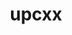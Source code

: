 ---
title: "upcxx"
layout: cache
categories: [package, develop]
meta: {"compilers": ["gcc@=11.4.0", "gcc@=9.4.0", "oneapi@=2024.2.1"], "num_specs": 54, "num_specs_by_stack": {"e4s": 15, "e4s-neoverse-v2": 6, "e4s-neoverse_v1": 3, "e4s-oneapi": 15, "e4s-power": 1, "e4s-rocm-external": 14, "root": 54}, "oss": ["ubuntu20.04", "ubuntu22.04"], "platforms": ["linux"], "stacks": ["e4s", "e4s-neoverse-v2", "e4s-neoverse_v1", "e4s-oneapi", "e4s-power", "e4s-rocm-external", "root"], "targets": ["neoverse_v1", "neoverse_v2", "ppc64le", "x86_64_v3"], "versions": ["2023.9.0"]}
spec_details: [{"compiler": "gcc@=11.4.0", "hash": "2dq7aokzuxlpc3ahpohuugf24mnwu2lr", "os": "ubuntu22.04", "platform": "linux", "size": "-", "stacks": ["e4s-neoverse_v1", "root"], "target": "neoverse_v1", "variants": ["build_system=generic", "cross=none", "~cuda", "+gasnet", "~level_zero", "+mpi", "patches=89a2eeb", "~rocm"], "versions": ["2023.9.0"]}, {"compiler": "gcc@=11.4.0", "hash": "4wywezvdz5xnkiaetq3kewjnq3o7lqvi", "os": "ubuntu22.04", "platform": "linux", "size": "-", "stacks": ["e4s-rocm-external", "root"], "target": "x86_64_v3", "variants": ["amdgpu_target=gfx90a", "build_system=generic", "cross=none", "~cuda", "+gasnet", "~level_zero", "+mpi", "patches=89a2eeb", "+rocm"], "versions": ["2023.9.0"]}, {"compiler": "gcc@=11.4.0", "hash": "52lcb5hs3qrd675es3csg72brzuv65kk", "os": "ubuntu22.04", "platform": "linux", "size": "-", "stacks": ["e4s", "root"], "target": "x86_64_v3", "variants": ["amdgpu_target=gfx90a", "build_system=generic", "cross=none", "~cuda", "+gasnet", "~level_zero", "+mpi", "patches=89a2eeb", "+rocm"], "versions": ["2023.9.0"]}, {"compiler": "gcc@=11.4.0", "hash": "572quxuvhadp25xiqlsjj65x5hso3lrx", "os": "ubuntu22.04", "platform": "linux", "size": "-", "stacks": ["e4s", "root"], "target": "x86_64_v3", "variants": ["amdgpu_target=gfx90a", "build_system=generic", "cross=none", "~cuda", "+gasnet", "~level_zero", "+mpi", "patches=89a2eeb", "+rocm"], "versions": ["2023.9.0"]}, {"compiler": "oneapi@=2024.2.1", "hash": "5kzjafcgarlgkevgj62ggn6jia2esoox", "os": "ubuntu22.04", "platform": "linux", "size": "-", "stacks": ["e4s-oneapi", "root"], "target": "x86_64_v3", "variants": ["build_system=generic", "cross=none", "~cuda", "+gasnet", "~level_zero", "+mpi", "patches=89a2eeb", "~rocm"], "versions": ["2023.9.0"]}, {"compiler": "gcc@=11.4.0", "hash": "62zhc2r4hk4nphduetqegerdnnbuewhp", "os": "ubuntu22.04", "platform": "linux", "size": "-", "stacks": ["e4s", "root"], "target": "x86_64_v3", "variants": ["build_system=generic", "cross=none", "~cuda", "+gasnet", "~level_zero", "+mpi", "patches=89a2eeb", "~rocm"], "versions": ["2023.9.0"]}, {"compiler": "gcc@=11.4.0", "hash": "6ehdpprqn77mdyvnfltcets6uiu3sm4c", "os": "ubuntu22.04", "platform": "linux", "size": "-", "stacks": ["e4s-neoverse-v2", "root"], "target": "neoverse_v2", "variants": ["build_system=generic", "cross=none", "~cuda", "+gasnet", "~level_zero", "+mpi", "patches=89a2eeb", "~rocm"], "versions": ["2023.9.0"]}, {"compiler": "gcc@=11.4.0", "hash": "6njy6riosznxjickyxbqe4gbhfpzyy27", "os": "ubuntu22.04", "platform": "linux", "size": "-", "stacks": ["e4s-rocm-external", "root"], "target": "x86_64_v3", "variants": ["amdgpu_target=gfx908", "build_system=generic", "cross=none", "~cuda", "+gasnet", "~level_zero", "+mpi", "patches=89a2eeb", "+rocm"], "versions": ["2023.9.0"]}, {"compiler": "gcc@=11.4.0", "hash": "ail7tjmmh3xgj5svurvq3awxzo4rcsfv", "os": "ubuntu22.04", "platform": "linux", "size": "-", "stacks": ["e4s-rocm-external", "root"], "target": "x86_64_v3", "variants": ["amdgpu_target=gfx90a", "build_system=generic", "cross=none", "~cuda", "+gasnet", "~level_zero", "+mpi", "patches=89a2eeb", "+rocm"], "versions": ["2023.9.0"]}, {"compiler": "oneapi@=2024.2.1", "hash": "aoqgmtpcd7j7kt4z4mx5iv254n3qyngo", "os": "ubuntu22.04", "platform": "linux", "size": "-", "stacks": ["e4s-oneapi", "root"], "target": "x86_64_v3", "variants": ["build_system=generic", "cross=none", "~cuda", "+gasnet", "+level_zero", "+mpi", "patches=89a2eeb", "~rocm"], "versions": ["2023.9.0"]}, {"compiler": "oneapi@=2024.2.1", "hash": "aqh5n2b5c2vng36uuu3m43mun7bylj6c", "os": "ubuntu22.04", "platform": "linux", "size": "-", "stacks": ["e4s-oneapi", "root"], "target": "x86_64_v3", "variants": ["build_system=generic", "cross=none", "~cuda", "+gasnet", "~level_zero", "+mpi", "patches=89a2eeb", "~rocm"], "versions": ["2023.9.0"]}, {"compiler": "oneapi@=2024.2.1", "hash": "boybriuxabbqzg5pf2zfwp772picfal4", "os": "ubuntu22.04", "platform": "linux", "size": "-", "stacks": ["e4s-oneapi", "root"], "target": "x86_64_v3", "variants": ["build_system=generic", "cross=none", "~cuda", "+gasnet", "+level_zero", "+mpi", "patches=89a2eeb", "~rocm"], "versions": ["2023.9.0"]}, {"compiler": "gcc@=11.4.0", "hash": "bzky2llkhrfcmhcvl6r76ynvr4livzmg", "os": "ubuntu22.04", "platform": "linux", "size": "-", "stacks": ["e4s-neoverse-v2", "root"], "target": "neoverse_v2", "variants": ["build_system=generic", "cross=none", "~cuda", "+gasnet", "~level_zero", "+mpi", "patches=89a2eeb", "~rocm"], "versions": ["2023.9.0"]}, {"compiler": "gcc@=11.4.0", "hash": "caelhhveebzsdp3cid5z4ah5xiqcp7mw", "os": "ubuntu22.04", "platform": "linux", "size": "-", "stacks": ["e4s", "root"], "target": "x86_64_v3", "variants": ["amdgpu_target=gfx90a", "build_system=generic", "cross=none", "~cuda", "+gasnet", "~level_zero", "+mpi", "patches=89a2eeb", "+rocm"], "versions": ["2023.9.0"]}, {"compiler": "gcc@=11.4.0", "hash": "cxjrthju3ix44s4r7mke7i2eaypbqpfj", "os": "ubuntu22.04", "platform": "linux", "size": "-", "stacks": ["e4s-neoverse_v1", "root"], "target": "neoverse_v1", "variants": ["build_system=generic", "cross=none", "~cuda", "+gasnet", "~level_zero", "+mpi", "patches=89a2eeb", "~rocm"], "versions": ["2023.9.0"]}, {"compiler": "oneapi@=2024.2.1", "hash": "dpq5euebxrcbmhcti3vl5rdoal3q5gp6", "os": "ubuntu22.04", "platform": "linux", "size": "-", "stacks": ["e4s-oneapi", "root"], "target": "x86_64_v3", "variants": ["build_system=generic", "cross=none", "~cuda", "+gasnet", "+level_zero", "+mpi", "patches=89a2eeb", "~rocm"], "versions": ["2023.9.0"]}, {"compiler": "oneapi@=2024.2.1", "hash": "e3wukriztfisupiacxycjrvrvycidr6i", "os": "ubuntu22.04", "platform": "linux", "size": "-", "stacks": ["e4s-oneapi", "root"], "target": "x86_64_v3", "variants": ["build_system=generic", "cross=none", "~cuda", "+gasnet", "+level_zero", "+mpi", "patches=89a2eeb", "~rocm"], "versions": ["2023.9.0"]}, {"compiler": "oneapi@=2024.2.1", "hash": "f2uwqhuhc72cguok23mkweejiwbhhzy5", "os": "ubuntu22.04", "platform": "linux", "size": "-", "stacks": ["e4s-oneapi", "root"], "target": "x86_64_v3", "variants": ["build_system=generic", "cross=none", "~cuda", "+gasnet", "~level_zero", "+mpi", "patches=89a2eeb", "~rocm"], "versions": ["2023.9.0"]}, {"compiler": "gcc@=11.4.0", "hash": "fjjr3jj6l5yowmd6augecrpmmc4t2hgd", "os": "ubuntu22.04", "platform": "linux", "size": "-", "stacks": ["e4s-neoverse-v2", "root"], "target": "neoverse_v2", "variants": ["build_system=generic", "cross=none", "~cuda", "+gasnet", "~level_zero", "+mpi", "patches=89a2eeb", "~rocm"], "versions": ["2023.9.0"]}, {"compiler": "oneapi@=2024.2.1", "hash": "gt7cx4gquzyz4l2mqvxmemmx4juoqljv", "os": "ubuntu22.04", "platform": "linux", "size": "-", "stacks": ["e4s-oneapi", "root"], "target": "x86_64_v3", "variants": ["build_system=generic", "cross=none", "~cuda", "+gasnet", "~level_zero", "+mpi", "patches=89a2eeb", "~rocm"], "versions": ["2023.9.0"]}, {"compiler": "oneapi@=2024.2.1", "hash": "h76y2i4khnhqwvkhhrbe2d4hxivquwxr", "os": "ubuntu22.04", "platform": "linux", "size": "-", "stacks": ["e4s-oneapi", "root"], "target": "x86_64_v3", "variants": ["build_system=generic", "cross=none", "~cuda", "+gasnet", "+level_zero", "+mpi", "patches=89a2eeb", "~rocm"], "versions": ["2023.9.0"]}, {"compiler": "gcc@=11.4.0", "hash": "hwjvzkgwlmm2i5v2oqq7vxamredhenmv", "os": "ubuntu22.04", "platform": "linux", "size": "-", "stacks": ["e4s", "root"], "target": "x86_64_v3", "variants": ["build_system=generic", "cross=none", "~cuda", "+gasnet", "~level_zero", "+mpi", "patches=89a2eeb", "~rocm"], "versions": ["2023.9.0"]}, {"compiler": "oneapi@=2024.2.1", "hash": "hzq6yvxq4lisccfsmbjmxiew3jjdgk74", "os": "ubuntu22.04", "platform": "linux", "size": "-", "stacks": ["e4s-oneapi", "root"], "target": "x86_64_v3", "variants": ["build_system=generic", "cross=none", "~cuda", "+gasnet", "~level_zero", "+mpi", "patches=89a2eeb", "~rocm"], "versions": ["2023.9.0"]}, {"compiler": "gcc@=11.4.0", "hash": "igksj57ixag35xqqkbtqih7ojqesptu2", "os": "ubuntu22.04", "platform": "linux", "size": "-", "stacks": ["e4s-rocm-external", "root"], "target": "x86_64_v3", "variants": ["amdgpu_target=gfx90a", "build_system=generic", "cross=none", "~cuda", "+gasnet", "~level_zero", "+mpi", "patches=89a2eeb", "+rocm"], "versions": ["2023.9.0"]}, {"compiler": "gcc@=11.4.0", "hash": "j44vfdu6lymjwswuv3bzpj77c2i4gv2z", "os": "ubuntu22.04", "platform": "linux", "size": "-", "stacks": ["e4s-neoverse-v2", "root"], "target": "neoverse_v2", "variants": ["build_system=generic", "cross=none", "~cuda", "+gasnet", "~level_zero", "+mpi", "patches=89a2eeb", "~rocm"], "versions": ["2023.9.0"]}, {"compiler": "gcc@=11.4.0", "hash": "jnedlvdsw2qr6xiygqveusy4fl452cyn", "os": "ubuntu22.04", "platform": "linux", "size": "-", "stacks": ["e4s", "root"], "target": "x86_64_v3", "variants": ["build_system=generic", "cross=none", "~cuda", "+gasnet", "~level_zero", "+mpi", "patches=89a2eeb", "~rocm"], "versions": ["2023.9.0"]}, {"compiler": "gcc@=11.4.0", "hash": "jp7m6yysdacc6ku3lijtmnlolscsb4l6", "os": "ubuntu22.04", "platform": "linux", "size": "-", "stacks": ["e4s", "root"], "target": "x86_64_v3", "variants": ["amdgpu_target=gfx90a", "build_system=generic", "cross=none", "~cuda", "+gasnet", "~level_zero", "+mpi", "patches=89a2eeb", "+rocm"], "versions": ["2023.9.0"]}, {"compiler": "gcc@=11.4.0", "hash": "kz3g4layuwics3mvmecahnqm2vmblbc6", "os": "ubuntu22.04", "platform": "linux", "size": "-", "stacks": ["e4s", "root"], "target": "x86_64_v3", "variants": ["amdgpu_target=gfx90a", "build_system=generic", "cross=none", "~cuda", "+gasnet", "~level_zero", "+mpi", "patches=89a2eeb", "+rocm"], "versions": ["2023.9.0"]}, {"compiler": "gcc@=11.4.0", "hash": "mlrovmefd4j57gmw6dkm4odlgbvlwbo6", "os": "ubuntu22.04", "platform": "linux", "size": "-", "stacks": ["e4s-rocm-external", "root"], "target": "x86_64_v3", "variants": ["amdgpu_target=gfx90a", "build_system=generic", "cross=none", "~cuda", "+gasnet", "~level_zero", "+mpi", "patches=89a2eeb", "+rocm"], "versions": ["2023.9.0"]}, {"compiler": "gcc@=11.4.0", "hash": "mpsqzp5tepdg4d77gkjngnlr46cpv3d7", "os": "ubuntu22.04", "platform": "linux", "size": "-", "stacks": ["e4s-rocm-external", "root"], "target": "x86_64_v3", "variants": ["amdgpu_target=gfx908", "build_system=generic", "cross=none", "~cuda", "+gasnet", "~level_zero", "+mpi", "patches=89a2eeb", "+rocm"], "versions": ["2023.9.0"]}, {"compiler": "gcc@=11.4.0", "hash": "o3kmxxb7q5b52qgiqbbhh54puax37xuf", "os": "ubuntu22.04", "platform": "linux", "size": "-", "stacks": ["e4s", "root"], "target": "x86_64_v3", "variants": ["build_system=generic", "cross=none", "~cuda", "+gasnet", "~level_zero", "+mpi", "patches=89a2eeb", "~rocm"], "versions": ["2023.9.0"]}, {"compiler": "gcc@=11.4.0", "hash": "oty6orfhf45ezeuhcwpxuh35sbkx5czo", "os": "ubuntu22.04", "platform": "linux", "size": "-", "stacks": ["e4s-rocm-external", "root"], "target": "x86_64_v3", "variants": ["amdgpu_target=gfx908", "build_system=generic", "cross=none", "~cuda", "+gasnet", "~level_zero", "+mpi", "patches=89a2eeb", "+rocm"], "versions": ["2023.9.0"]}, {"compiler": "gcc@=11.4.0", "hash": "phi6sqkrlcy52sih66offflnl3ga2ret", "os": "ubuntu22.04", "platform": "linux", "size": "-", "stacks": ["e4s-neoverse_v1", "root"], "target": "neoverse_v1", "variants": ["build_system=generic", "cross=none", "~cuda", "+gasnet", "~level_zero", "+mpi", "patches=89a2eeb", "~rocm"], "versions": ["2023.9.0"]}, {"compiler": "gcc@=9.4.0", "hash": "pom2on774qw6f6terw2bmsbeg6yrqgbu", "os": "ubuntu20.04", "platform": "linux", "size": "-", "stacks": ["e4s-power", "root"], "target": "ppc64le", "variants": ["build_system=generic", "cross=none", "~cuda", "+gasnet", "~level_zero", "+mpi", "patches=89a2eeb", "~rocm"], "versions": ["2023.9.0"]}, {"compiler": "gcc@=11.4.0", "hash": "pxt7sp5wvatvaoahasdrotexef24o6hh", "os": "ubuntu22.04", "platform": "linux", "size": "-", "stacks": ["e4s-rocm-external", "root"], "target": "x86_64_v3", "variants": ["amdgpu_target=gfx908", "build_system=generic", "cross=none", "~cuda", "+gasnet", "~level_zero", "+mpi", "patches=89a2eeb", "+rocm"], "versions": ["2023.9.0"]}, {"compiler": "gcc@=11.4.0", "hash": "q7jilg4qcr5rdkchuxrrufcz6saq5ykw", "os": "ubuntu22.04", "platform": "linux", "size": "-", "stacks": ["e4s-rocm-external", "root"], "target": "x86_64_v3", "variants": ["amdgpu_target=gfx90a", "build_system=generic", "cross=none", "~cuda", "+gasnet", "~level_zero", "+mpi", "patches=89a2eeb", "+rocm"], "versions": ["2023.9.0"]}, {"compiler": "gcc@=11.4.0", "hash": "qacp3fv4ttqycx4qrqbwahn6rxq2xeyz", "os": "ubuntu22.04", "platform": "linux", "size": "-", "stacks": ["e4s-rocm-external", "root"], "target": "x86_64_v3", "variants": ["amdgpu_target=gfx90a", "build_system=generic", "cross=none", "~cuda", "+gasnet", "~level_zero", "+mpi", "patches=89a2eeb", "+rocm"], "versions": ["2023.9.0"]}, {"compiler": "gcc@=11.4.0", "hash": "qeyqkhs3n5vodxbtfx6wdmlttizx2662", "os": "ubuntu22.04", "platform": "linux", "size": "-", "stacks": ["e4s-rocm-external", "root"], "target": "x86_64_v3", "variants": ["amdgpu_target=gfx90a", "build_system=generic", "cross=none", "~cuda", "+gasnet", "~level_zero", "+mpi", "patches=89a2eeb", "+rocm"], "versions": ["2023.9.0"]}, {"compiler": "oneapi@=2024.2.1", "hash": "qz6vwld5konjpuhdodz7nhsfyjmtnh7z", "os": "ubuntu22.04", "platform": "linux", "size": "-", "stacks": ["e4s-oneapi", "root"], "target": "x86_64_v3", "variants": ["build_system=generic", "cross=none", "~cuda", "+gasnet", "~level_zero", "+mpi", "patches=89a2eeb", "~rocm"], "versions": ["2023.9.0"]}, {"compiler": "gcc@=11.4.0", "hash": "rgmkcvic56qrkygcebx3lyxd2iyufnzf", "os": "ubuntu22.04", "platform": "linux", "size": "-", "stacks": ["e4s", "root"], "target": "x86_64_v3", "variants": ["amdgpu_target=gfx90a", "build_system=generic", "cross=none", "~cuda", "+gasnet", "~level_zero", "+mpi", "patches=89a2eeb", "+rocm"], "versions": ["2023.9.0"]}, {"compiler": "gcc@=11.4.0", "hash": "rmirbr3p4peljp47zewmwfojhnp5k6ws", "os": "ubuntu22.04", "platform": "linux", "size": "-", "stacks": ["e4s", "root"], "target": "x86_64_v3", "variants": ["build_system=generic", "cross=none", "~cuda", "+gasnet", "~level_zero", "+mpi", "patches=89a2eeb", "~rocm"], "versions": ["2023.9.0"]}, {"compiler": "oneapi@=2024.2.1", "hash": "rw26co7cupticw5tuu535s6ejiswma7j", "os": "ubuntu22.04", "platform": "linux", "size": "-", "stacks": ["e4s-oneapi", "root"], "target": "x86_64_v3", "variants": ["build_system=generic", "cross=none", "~cuda", "+gasnet", "+level_zero", "+mpi", "patches=89a2eeb", "~rocm"], "versions": ["2023.9.0"]}, {"compiler": "gcc@=11.4.0", "hash": "s5i7qsnmwhrjal367r6v272qqt7c5kq5", "os": "ubuntu22.04", "platform": "linux", "size": "-", "stacks": ["e4s-neoverse-v2", "root"], "target": "neoverse_v2", "variants": ["build_system=generic", "cross=none", "~cuda", "+gasnet", "~level_zero", "+mpi", "patches=89a2eeb", "~rocm"], "versions": ["2023.9.0"]}, {"compiler": "oneapi@=2024.2.1", "hash": "skja4nlsvgmpxvtcu3yazgjebuumlrz6", "os": "ubuntu22.04", "platform": "linux", "size": "-", "stacks": ["e4s-oneapi", "root"], "target": "x86_64_v3", "variants": ["build_system=generic", "cross=none", "~cuda", "+gasnet", "~level_zero", "+mpi", "patches=89a2eeb", "~rocm"], "versions": ["2023.9.0"]}, {"compiler": "gcc@=11.4.0", "hash": "slh746m4jkq5morr35bdefqjeq4lgwwx", "os": "ubuntu22.04", "platform": "linux", "size": "-", "stacks": ["e4s-rocm-external", "root"], "target": "x86_64_v3", "variants": ["amdgpu_target=gfx908", "build_system=generic", "cross=none", "~cuda", "+gasnet", "~level_zero", "+mpi", "patches=89a2eeb", "+rocm"], "versions": ["2023.9.0"]}, {"compiler": "gcc@=11.4.0", "hash": "svy7utkk7fsbtdxgtv64m3cmf6hqkodc", "os": "ubuntu22.04", "platform": "linux", "size": "-", "stacks": ["e4s-rocm-external", "root"], "target": "x86_64_v3", "variants": ["amdgpu_target=gfx908", "build_system=generic", "cross=none", "~cuda", "+gasnet", "~level_zero", "+mpi", "patches=89a2eeb", "+rocm"], "versions": ["2023.9.0"]}, {"compiler": "gcc@=11.4.0", "hash": "urbrmv3bu5me76qsjjav64kotk5jl7m6", "os": "ubuntu22.04", "platform": "linux", "size": "-", "stacks": ["e4s", "root"], "target": "x86_64_v3", "variants": ["amdgpu_target=gfx90a", "build_system=generic", "cross=none", "~cuda", "+gasnet", "~level_zero", "+mpi", "patches=89a2eeb", "+rocm"], "versions": ["2023.9.0"]}, {"compiler": "gcc@=11.4.0", "hash": "uzypdyqqxfe2ryv6i3x74h4j26jj3gdo", "os": "ubuntu22.04", "platform": "linux", "size": "-", "stacks": ["e4s", "root"], "target": "x86_64_v3", "variants": ["amdgpu_target=gfx90a", "build_system=generic", "cross=none", "~cuda", "+gasnet", "~level_zero", "+mpi", "patches=89a2eeb", "+rocm"], "versions": ["2023.9.0"]}, {"compiler": "oneapi@=2024.2.1", "hash": "wa7g2nokzoab4k2rtx6iascwljy6stiz", "os": "ubuntu22.04", "platform": "linux", "size": "-", "stacks": ["e4s-oneapi", "root"], "target": "x86_64_v3", "variants": ["build_system=generic", "cross=none", "~cuda", "+gasnet", "+level_zero", "+mpi", "patches=89a2eeb", "~rocm"], "versions": ["2023.9.0"]}, {"compiler": "gcc@=11.4.0", "hash": "xtvwsvbsqji627xlyiyirchprzwwn63v", "os": "ubuntu22.04", "platform": "linux", "size": "-", "stacks": ["e4s-rocm-external", "root"], "target": "x86_64_v3", "variants": ["amdgpu_target=gfx908", "build_system=generic", "cross=none", "~cuda", "+gasnet", "~level_zero", "+mpi", "patches=89a2eeb", "+rocm"], "versions": ["2023.9.0"]}, {"compiler": "gcc@=11.4.0", "hash": "yl6jswazaoahptq4ztcbhjsl7rrq4gww", "os": "ubuntu22.04", "platform": "linux", "size": "-", "stacks": ["e4s", "root"], "target": "x86_64_v3", "variants": ["amdgpu_target=gfx90a", "build_system=generic", "cross=none", "~cuda", "+gasnet", "~level_zero", "+mpi", "patches=89a2eeb", "+rocm"], "versions": ["2023.9.0"]}, {"compiler": "gcc@=11.4.0", "hash": "z4y2ex7iukmcxpw7sdz4rkuklszdgcc3", "os": "ubuntu22.04", "platform": "linux", "size": "-", "stacks": ["e4s", "root"], "target": "x86_64_v3", "variants": ["build_system=generic", "cross=none", "~cuda", "+gasnet", "~level_zero", "+mpi", "patches=89a2eeb", "~rocm"], "versions": ["2023.9.0"]}, {"compiler": "oneapi@=2024.2.1", "hash": "z6fo4gkuoqaadjpjgurwasoxfolivyxh", "os": "ubuntu22.04", "platform": "linux", "size": "-", "stacks": ["e4s-oneapi", "root"], "target": "x86_64_v3", "variants": ["build_system=generic", "cross=none", "~cuda", "+gasnet", "+level_zero", "+mpi", "patches=89a2eeb", "~rocm"], "versions": ["2023.9.0"]}, {"compiler": "gcc@=11.4.0", "hash": "zof53iwtnsgxofsxaj2eh3clxmwdhh4x", "os": "ubuntu22.04", "platform": "linux", "size": "-", "stacks": ["e4s-neoverse-v2", "root"], "target": "neoverse_v2", "variants": ["build_system=generic", "cross=none", "~cuda", "+gasnet", "~level_zero", "+mpi", "patches=89a2eeb", "~rocm"], "versions": ["2023.9.0"]}]
---